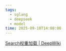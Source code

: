 ```yaml
---
tags:
  - sglang
  - deepseek
  - model
time: 2025-09-10T14:08:00
---
```

[Search权重加载 | DeepWiki](https://deepwiki.com/search/deepseek_e2fe9935-b6ed-4a1e-ae5c-07e4de2c9308)
